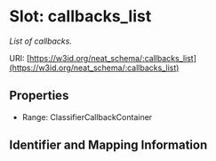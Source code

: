# Slot: callbacks_list
_List of callbacks._


URI: [https://w3id.org/neat_schema/:callbacks_list](https://w3id.org/neat_schema/:callbacks_list)



<!-- no inheritance hierarchy -->


## Properties

 * Range: ClassifierCallbackContainer



## Identifier and Mapping Information





